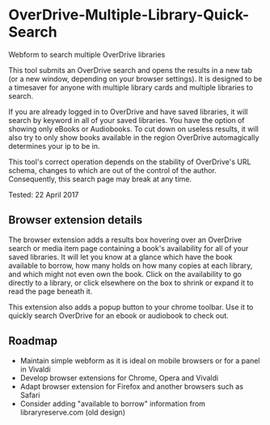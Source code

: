 # OverDrive-Multiple-Library-Quick-Search
Webform to search multiple OverDrive libraries

This tool submits an OverDrive search and opens the results in a new tab (or a new window, depending on your browser settings). It is designed to be a timesaver for anyone with multiple library cards and multiple libraries to search.

If you are already logged in to OverDrive and have saved libraries, it will search by keyword in all of your saved libraries. You have the option of showing only eBooks or Audiobooks. To cut down on useless results, it will also try to only show books available in the region OverDrive automagically determines your ip to be in.

This tool's correct operation depends on the stability of OverDrive's URL schema, changes to which are out of the control of the author. Consequently, this search page may break at any time.

Tested: 22 April 2017

## Browser extension details

The browser extension adds a results box hovering over an OverDrive search or media item page
containing a book's availability for all of your saved libraries. It will let you know at a glance
which have the book available to borrow, how many holds on how many copies at each library,
and which might not even own the book. Click on the availability to go directly to a library,
or click elsewhere on the box to shrink or expand it to read the page beneath it.

This extension also adds a popup button to your chrome toolbar. Use it to quickly search OverDrive
for an ebook or audiobook to check out.

## Roadmap

* Maintain simple webform as it is ideal on mobile browsers or for a panel in Vivaldi
* Develop browser extensions for Chrome, Opera and Vivaldi
* Adapt browser extension for Firefox and another browsers such as Safari
* Consider adding "available to borrow" information from libraryreserve.com (old design)
